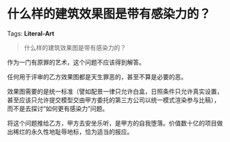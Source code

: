 # 什么样的建筑效果图是带有感染力的？

Tags: **Literal-Art**

> 什么样的建筑效果图是带有感染力的？

作为一门有原罪的艺术，这个问题不应该得到解答。  
  
任何用于评审的乙方效果图都是天生罪恶的，甚至不算是必要的恶。  
  
效果图需要的是统一标准（譬如配景一律只允许白盒，日照条件只允许真实设置，甚至应该只允许提交模型交由甲方委托的第三方公司以统一模式渲染参与比稿），而不是去探讨“如何更有感染力”问题。  
  
将这个问题推给乙方，甲方去安坐乐听，是甲方的自我堕落。价值数十亿的项目做出稀烂的永久性地耻辱地标，恰为适当的报应。


